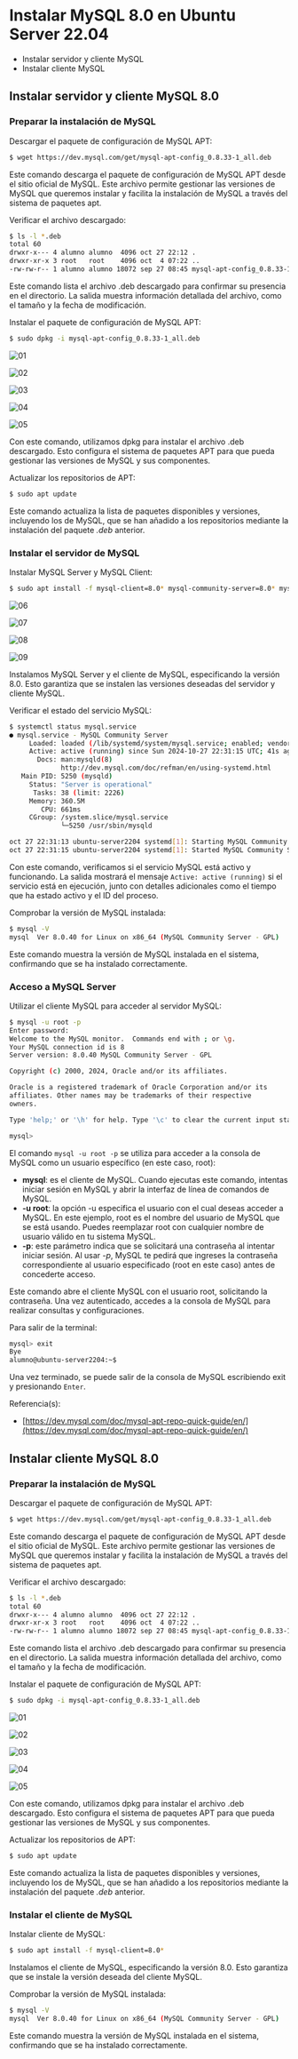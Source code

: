 # Instalar MySQL 8.0 en Ubuntu Server 22.04

* Instalar servidor y cliente MySQL
* Instalar cliente MySQL

## Instalar servidor y cliente MySQL 8.0

### Preparar la instalación de MySQL

Descargar el paquete de configuración de MySQL APT:

```bash
$ wget https://dev.mysql.com/get/mysql-apt-config_0.8.33-1_all.deb
```

Este comando descarga el paquete de configuración de MySQL APT desde el sitio oficial de MySQL. Este archivo permite gestionar las versiones de MySQL que queremos instalar y facilita la instalación de MySQL a través del sistema de paquetes apt.

Verificar el archivo descargado:

```bash
$ ls -l *.deb
total 60
drwxr-x--- 4 alumno alumno  4096 oct 27 22:12 .
drwxr-xr-x 3 root   root    4096 oct  4 07:22 ..
-rw-rw-r-- 1 alumno alumno 18072 sep 27 08:45 mysql-apt-config_0.8.33-1_all.deb
```

Este comando lista el archivo .deb descargado para confirmar su presencia en el directorio. La salida muestra información detallada del archivo, como el tamaño y la fecha de modificación.

Instalar el paquete de configuración de MySQL APT:

```bash
$ sudo dpkg -i mysql-apt-config_0.8.33-1_all.deb
```

![][01]

![][02]

![][03]

![][04]

![][05]

Con este comando, utilizamos dpkg para instalar el archivo .deb descargado. Esto configura el sistema de paquetes APT para que pueda gestionar las versiones de MySQL y sus componentes.

Actualizar los repositorios de APT:

```bash
$ sudo apt update
```

Este comando actualiza la lista de paquetes disponibles y versiones, incluyendo los de MySQL, que se han añadido a los repositorios mediante la instalación del paquete _.deb_ anterior.

### Instalar el servidor de MySQL

Instalar MySQL Server y MySQL Client:

```bash
$ sudo apt install -f mysql-client=8.0* mysql-community-server=8.0* mysql-server=8.0*
```

![][06]

![][07]

![][08]

![][09]

Instalamos MySQL Server y el cliente de MySQL, especificando la versión 8.0. Esto garantiza que se instalen las versiones deseadas del servidor y cliente MySQL.

Verificar el estado del servicio MySQL:

```bash
$ systemctl status mysql.service
● mysql.service - MySQL Community Server
     Loaded: loaded (/lib/systemd/system/mysql.service; enabled; vendor preset: enabled)
     Active: active (running) since Sun 2024-10-27 22:31:15 UTC; 41s ago
       Docs: man:mysqld(8)
             http://dev.mysql.com/doc/refman/en/using-systemd.html
   Main PID: 5250 (mysqld)
     Status: "Server is operational"
      Tasks: 38 (limit: 2226)
     Memory: 360.5M
        CPU: 661ms
     CGroup: /system.slice/mysql.service
             └─5250 /usr/sbin/mysqld

oct 27 22:31:13 ubuntu-server2204 systemd[1]: Starting MySQL Community Server...
oct 27 22:31:15 ubuntu-server2204 systemd[1]: Started MySQL Community Server.
```

Con este comando, verificamos si el servicio MySQL está activo y funcionando. La salida mostrará el mensaje `Active: active (running)` si el servicio está en ejecución, junto con detalles adicionales como el tiempo que ha estado activo y el ID del proceso.

Comprobar la versión de MySQL instalada:

```bash
$ mysql -V
mysql  Ver 8.0.40 for Linux on x86_64 (MySQL Community Server - GPL)
```

Este comando muestra la versión de MySQL instalada en el sistema, confirmando que se ha instalado correctamente.

### Acceso a MySQL Server

Utilizar el cliente MySQL para acceder al servidor MySQL:

```bash
$ mysql -u root -p
Enter password:
Welcome to the MySQL monitor.  Commands end with ; or \g.
Your MySQL connection id is 8
Server version: 8.0.40 MySQL Community Server - GPL

Copyright (c) 2000, 2024, Oracle and/or its affiliates.

Oracle is a registered trademark of Oracle Corporation and/or its
affiliates. Other names may be trademarks of their respective
owners.

Type 'help;' or '\h' for help. Type '\c' to clear the current input statement.

mysql>
```

El comando `mysql -u root -p` se utiliza para acceder a la consola de MySQL como un usuario específico (en este caso, root):

* __mysql__: es el cliente de MySQL. Cuando ejecutas este comando, intentas iniciar sesión en MySQL y abrir la interfaz de línea de comandos de MySQL.
* __-u root__: la opción -u especifica el usuario con el cual deseas acceder a MySQL. En este ejemplo, root es el nombre del usuario de MySQL que se está usando. Puedes reemplazar root con cualquier nombre de usuario válido en tu sistema MySQL.
* __-p__: este parámetro indica que se solicitará una contraseña al intentar iniciar sesión. Al usar _-p_, MySQL te pedirá que ingreses la contraseña correspondiente al usuario especificado (root en este caso) antes de concederte acceso.

Este comando abre el cliente MySQL con el usuario root, solicitando la contraseña. Una vez autenticado, accedes a la consola de MySQL para realizar consultas y configuraciones.

Para salir de la terminal:

```bash
mysql> exit
Bye
alumno@ubuntu-server2204:~$
```

Una vez terminado, se puede salir de la consola de MySQL escribiendo exit y presionando `Enter`.

Referencia(s):
* [https://dev.mysql.com/doc/mysql-apt-repo-quick-guide/en/](https://dev.mysql.com/doc/mysql-apt-repo-quick-guide/en/)

## Instalar cliente MySQL 8.0

### Preparar la instalación de MySQL

Descargar el paquete de configuración de MySQL APT:

```bash
$ wget https://dev.mysql.com/get/mysql-apt-config_0.8.33-1_all.deb
```

Este comando descarga el paquete de configuración de MySQL APT desde el sitio oficial de MySQL. Este archivo permite gestionar las versiones de MySQL que queremos instalar y facilita la instalación de MySQL a través del sistema de paquetes apt.

Verificar el archivo descargado:

```bash
$ ls -l *.deb
total 60
drwxr-x--- 4 alumno alumno  4096 oct 27 22:12 .
drwxr-xr-x 3 root   root    4096 oct  4 07:22 ..
-rw-rw-r-- 1 alumno alumno 18072 sep 27 08:45 mysql-apt-config_0.8.33-1_all.deb
```

Este comando lista el archivo .deb descargado para confirmar su presencia en el directorio. La salida muestra información detallada del archivo, como el tamaño y la fecha de modificación.

Instalar el paquete de configuración de MySQL APT:

```bash
$ sudo dpkg -i mysql-apt-config_0.8.33-1_all.deb
```

![][01]

![][02]

![][03]

![][04]

![][05]

Con este comando, utilizamos dpkg para instalar el archivo .deb descargado. Esto configura el sistema de paquetes APT para que pueda gestionar las versiones de MySQL y sus componentes.

Actualizar los repositorios de APT:

```bash
$ sudo apt update
```

Este comando actualiza la lista de paquetes disponibles y versiones, incluyendo los de MySQL, que se han añadido a los repositorios mediante la instalación del paquete _.deb_ anterior.

### Instalar el cliente de MySQL

Instalar cliente de MySQL:

```bash
$ sudo apt install -f mysql-client=8.0*
```

Instalamos el cliente de MySQL, especificando la versión 8.0. Esto garantiza que se instale la versión deseada del cliente MySQL.

Comprobar la versión de MySQL instalada:

```bash
$ mysql -V
mysql  Ver 8.0.40 for Linux on x86_64 (MySQL Community Server - GPL)
```

Este comando muestra la versión de MySQL instalada en el sistema, confirmando que se ha instalado correctamente.

[01]: ../img/ut03/instalar-mysql-8.0-ubuntu-server-22.04/configurar-apt01.png "01"
[02]: ../img/ut03/instalar-mysql-8.0-ubuntu-server-22.04/configurar-apt02.png "02"
[03]: ../img/ut03/instalar-mysql-8.0-ubuntu-server-22.04/configurar-apt03.png "03"
[04]: ../img/ut03/instalar-mysql-8.0-ubuntu-server-22.04/configurar-apt04.png "04"
[05]: ../img/ut03/instalar-mysql-8.0-ubuntu-server-22.04/configurar-apt05.png "05"
[06]: ../img/ut03/instalar-mysql-8.0-ubuntu-server-22.04/instalar-mysql01.png "06"
[07]: ../img/ut03/instalar-mysql-8.0-ubuntu-server-22.04/instalar-mysql02.png "07"
[08]: ../img/ut03/instalar-mysql-8.0-ubuntu-server-22.04/instalar-mysql03.png "08"
[09]: ../img/ut03/instalar-mysql-8.0-ubuntu-server-22.04/instalar-mysql04.png "09"
